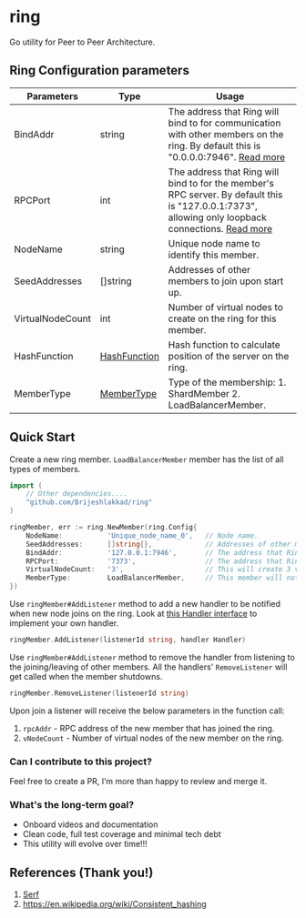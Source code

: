 # ring
Go utility for Peer to Peer Architecture.

## Ring Configuration parameters
| Parameters       | Type                                                                                                             | Usage                                                                                                                                                                                                      |
|------------------|------------------------------------------------------------------------------------------------------------------|------------------------------------------------------------------------------------------------------------------------------------------------------------------------------------------------------------|
| BindAddr         | string                                                                                                           | The address that Ring will bind to for communication with other members on the ring. By default this is "0.0.0.0:7946". [Read more](https://www.serf.io/docs/agent/options.html#bind)                      |
| RPCPort          | int                                                                                                              | The address that Ring will bind to for the member's RPC server. By default this is "127.0.0.1:7373", allowing only loopback connections. [Read more](https://www.serf.io/docs/agent/options.html#rpc-addr) |
| NodeName         | string                                                                                                           | Unique node name to identify this member.                                                                                                                                                                  |
| SeedAddresses    | []string                                                                                                         | Addresses of other members to join upon start up.                                                                                                                                                          |
| VirtualNodeCount | int                                                                                                              | Number of virtual nodes to create on the ring for this member.                                                                                                                                             |
| HashFunction     | [HashFunction](https://github.com/Brijeshlakkad/ring/blob/f6306cf287105f18f831db916ef01823ef867fd4/types.go#L10) | Hash function to calculate position of the server on the ring.                                                                                                                                             |
| MemberType       | [MemberType](https://github.com/Brijeshlakkad/ring/blob/ff61485ce23d72714bfb67d7201dc42f4933afa1/types.go#L16)   | Type of the membership: 1. ShardMember 2. LoadBalancerMember.                                                                                                                                              |
## Quick Start
Create a new ring member. ```LoadBalancerMember``` member has the list of all types of members. 
```go
import (
	// Other dependencies....
	"github.com/Brijeshlakkad/ring"
)

ringMember, err := ring.NewMember(ring.Config{
    NodeName:           'Unique_node_name_0',   // Node name.
    SeedAddresses:      []string{},             // Addresses of other members to join upon start up.
    BindAddr:           '127.0.0.1:7946',       // The address that Ring will bind to for communication with other members on the ring. By default this is "0.0.0.0:7946".
    RPCPort:            '7373',                 // The address that Ring will bind to for the member's RPC server. By default this is "127.0.0.1:7373", allowing only loopback connections.
    VirtualNodeCount:   '3',                    // This will create 3 virtual nodes on the ring.
    MemberType:         LoadBalancerMember,     // This member will not take part in the sharding, but has the list of members (ShardMember) who is responsible for sharding. 
})
```

Use `ringMember#AddListener` method to add a new handler to be notified when new node joins on the ring.
Look at [this Handler interface](https://github.com/Brijeshlakkad/ring/blob/f6306cf287105f18f831db916ef01823ef867fd4/types.go#L4) to implement your own handler.
```go
ringMember.AddListener(listenerId string, handler Handler)
```

Use `ringMember#AddListener` method to remove the handler from listening to the joining/leaving of other members.
All the handlers' `RemoveListener` will get called when the member shutdowns.
```go
ringMember.RemoveListener(listenerId string)
```

Upon join a listener will receive the below parameters in the function call:
1. `rpcAddr` - RPC address of the new member that has joined the ring.
2. `vNodeCount` - Number of virtual nodes of the new member on the ring.

### **Can I contribute to this project?**
Feel free to create a PR, I’m more than happy to review and merge it.

### **What's the long-term goal?**
- Onboard videos and documentation
- Clean code, full test coverage and minimal tech debt
- This utility will evolve over time!!!

## References (Thank you!)
1. [Serf](https://github.com/hashicorp/serf)
2. https://en.wikipedia.org/wiki/Consistent_hashing